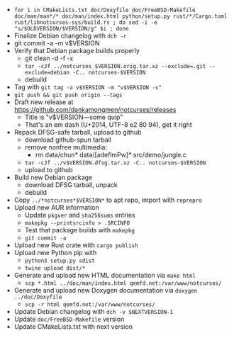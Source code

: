 * `for i in CMakeLists.txt doc/Doxyfile doc/FreeBSD-Makefile doc/man/man*/* doc/man/index.html python/setup.py rust/*/Cargo.toml rust/libnotcurses-sys/build.rs ; do sed -i -e "s/$OLDVERSION/$VERSION/g" $i ; done`
* Finalize Debian changelog with `dch -r`
* git commit -a -m v$VERSION
* Verify that Debian package builds properly
  * git clean -d -f -x
  * `tar -cJf ../notcurses_$VERSION.orig.tar.xz --exclude=.git --exclude=debian -C.. notcurses-$VERSION`
  * debuild
* Tag with `git tag -a v$VERSION -m "v$VERSION -s"`
* `git push && git push origin --tags`
* Draft new release at https://github.com/dankamongmen/notcurses/releases
  * Title is "v$VERSION—some quip"
  * That's an em dash (U+2014, UTF-8 e2 80 94), get it right
* Repack DFSG-safe tarball, upload to github
  * download github-spun tarball
  * remove nonfree multimedia:
    * rm data/chun* data/[adeflmPw]* src/demo/jungle.c
  * `tar -cJf ../v$VERSION.dfsg.tar.xz -C.. notcurses-$VERSION`
  * upload to github
* Build new Debian package
  * download DFSG tarball, unpack
  * debuild
* Copy `../*notcurses*$VERSION*` to apt repo, import with `reprepro`
* Upload new AUR information
  * Update `pkgver` and `sha256sums` entries
  * `makepkg --printsrcinfo > .SRCINFO`
  * Test that package builds with `makepkg`
  * `git commit -a`
* Upload new Rust crate with `cargo publish`
* Upload new Python pip with
  * `python3 setup.py sdist`
  * `twine upload dist/*`
* Generate and upload new HTML documentation via `make html`
  * `scp *.html ../doc/man/index.html qemfd.net:/var/www/notcurses/`
* Generate and upload new Doxygen documentation via `doxygen ../doc/Doxyfile`
  * `scp -r html qemfd.net:/var/www/notcurses/`
* Update Debian changelog with `dch -v $NEXTVERSION-1`
* Update `doc/FreeBSD-Makefile` version
* Update CMakeLists.txt with next version
